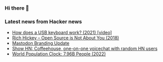 ### Hi there 👋

<!--
**arashid-sh/arashid-sh** is a ✨ _special_ ✨ repository because its `README.md` (this file) appears on your GitHub profile.

Here are some ideas to get you started:

- 🔭 I’m currently working on ...
- 🌱 I’m currently learning ...
- 👯 I’m looking to collaborate on ...
- 🤔 I’m looking for help with ...
- 💬 Ask me about ...
- 📫 How to reach me: ...
- 😄 Pronouns: ...
- ⚡ Fun fact: ...
-->

### Latest news from Hacker news
<!-- BLOG-POST-LIST:START -->
- [How does a USB keyboard work? &lpar;2021&rpar; [video]](https://www.youtube.com/watch?v=wdgULBpRoXk)
- [Rich Hickey – Open Source is Not About You &lpar;2018&rpar;](https://gist.github.com/richhickey/1563cddea1002958f96e7ba9519972d9)
- [Mastodon Branding Update](https://blog.joinmastodon.org/2022/06/mastodon-branding-updates/)
- [Show HN: Coffeehouse, one-on-one voicechat with random HN users](https://coffeehouse.chat/hn#)
- [World Population Clock: 7.96B People &lpar;2022&rpar;](https://www.worldometers.info/world-population/)
<!-- BLOG-POST-LIST:END -->
